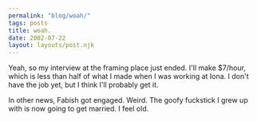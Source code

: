 ```yaml
---
permalink: "blog/woah/"
tags: posts
title: woah.
date: 2002-07-22
layout: layouts/post.njk
---
```


Yeah, so my interview at the framing place just ended. I'll make $7/hour, which is less than half of what I made when I was working at Iona. I don't have the job yet, but I think I'll probably get it.

In other news, Fabish got engaged. Weird. The goofy fuckstick I grew up with is now going to get married. I feel old.